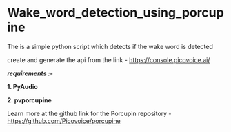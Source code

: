 # Wake_word_detection_using_porcupine

The is a simple python script which detects if the wake word is detected 

create and generate the api from the link - https://console.picovoice.ai/

**_requirements :-_**

**1. PyAudio**

**2. pvporcupine**



Learn more at the github link for the Porcupin repository - https://github.com/Picovoice/porcupine
